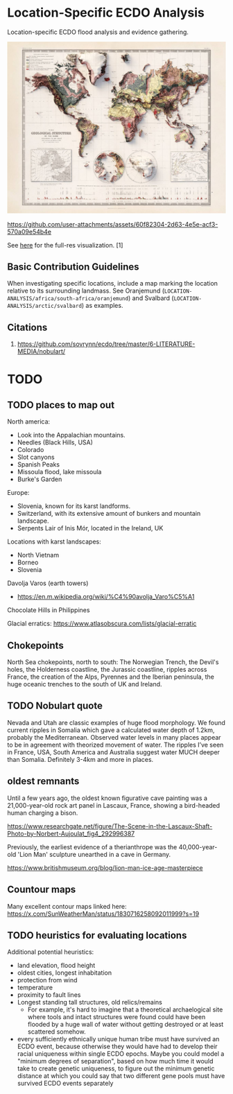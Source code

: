 # Location-Specific ECDO Analysis

Location-specific ECDO flood analysis and evidence gathering.

![world](img/global-elevation2.jpg "world")

https://github.com/user-attachments/assets/60f82304-2d63-4e5e-acf3-570a09e54b4e

See [here](https://github.com/sovrynn/ecdo/tree/master/6-LITERATURE-MEDIA/nobulart/ecdo-visualizations) for the full-res visualization. [1]

## Basic Contribution Guidelines

When investigating specific locations, include a map marking the location relative to its surrounding landmass. See Oranjemund (`LOCATION-ANALYSIS/africa/south-africa/oranjemund`) and Svalbard (`LOCATION-ANALYSIS/arctic/svalbard`) as examples.

## Citations

1. https://github.com/sovrynn/ecdo/tree/master/6-LITERATURE-MEDIA/nobulart/

# TODO

## TODO places to map out

North america:
- Look into the Appalachian mountains.
- Needles (Black Hills, USA)
- Colorado
- Slot canyons
- Spanish Peaks
- Missoula flood, lake missoula
- Burke's Garden

Europe:
- Slovenia, known for its karst landforms.
- Switzerland, with its extensive amount of bunkers and mountain landscape.
- Serpents Lair of Inis Mór, located in the Ireland, UK

Locations with karst landscapes:
- North Vietnam
- Borneo
- Slovenia

Davolja Varos (earth towers)
- https://en.m.wikipedia.org/wiki/%C4%90avolja_Varo%C5%A1

Chocolate Hills in Philippines

Glacial erratics: https://www.atlasobscura.com/lists/glacial-erratic

## Chokepoints

North Sea chokepoints, north to south: The Norwegian Trench, the Devil's holes, the Holderness coastline, the Jurassic coastline, ripples across France, the creation of the Alps, Pyrennes and the Iberian peninsula, the huge oceanic trenches to the south of UK and Ireland.

## TODO Nobulart quote

Nevada and Utah are classic examples of huge flood morphology. We found current ripples in Somalia which gave a calculated water depth of 1.2km, probably the Mediterranean. Observed water levels in many places appear to be in agreement with theorized movement of water. The ripples I’ve seen in France, USA, South America and Australia suggest water MUCH deeper than Somalia. Definitely 3-4km and more in places.

## oldest remnants

Until a few years ago, the oldest known figurative cave painting was a 21,000-year-old rock art panel in Lascaux, France, showing a bird-headed human charging a bison.

https://www.researchgate.net/figure/The-Scene-in-the-Lascaux-Shaft-Photo-by-Norbert-Aujoulat_fig4_292996387

Previously, the earliest evidence of a therianthrope was the 40,000-year-old 'Lion Man' sculpture unearthed in a cave in Germany.

https://www.britishmuseum.org/blog/lion-man-ice-age-masterpiece

## Countour maps

Many excellent contour maps linked here: https://x.com/SunWeatherMan/status/1830716258092011999?s=19

## TODO heuristics for evaluating locations

Additional potential heuristics:
- land elevation, flood height
- oldest cities, longest inhabitation
- protection from wind
- temperature
- proximity to fault lines
- Longest standing tall structures, old relics/remains
	- For example, it's hard to imagine that a theoretical archaelogical site where tools and intact structures were found could have been flooded by a huge wall of water without getting destroyed or at least scattered somehow.
- every sufficiently ethnically unique human tribe must have survived an ECDO event, because otherwise they would have had to develop their racial uniqueness within single ECDO epochs. Maybe you could model a "minimum degrees of separation", based on how much time it would take to create genetic uniqueness, to figure out the minimum genetic distance at which you could say that two different gene pools must have survived ECDO events separately
